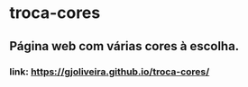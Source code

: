 # troca-cores
## Página web com várias cores à escolha.
### link: https://gjoliveira.github.io/troca-cores/
